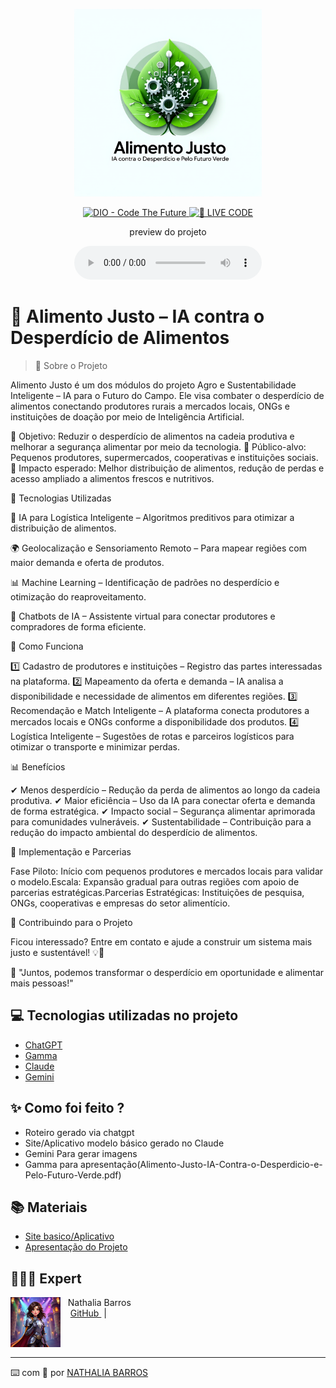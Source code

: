 <p align="center">
<a href="https://dio.me/">
<img 
    src="https://raw.githubusercontent.com/nathalia105/projetoalimentojusto/145df3a884334b3cc9dcb9e5e6a2e101ef6e030a/imagem_gerada%20(1).png" 
    width="300"    
alt="🔴 LIVE CODE">
</a>
</p>

<p align="center">
<a href="https://github.com/nathalia105/projetoalimentojusto/blob/main/README.MD">
    <img 
        src="https://img.shields.io/badge/DIO-Code_The_Future-28DA77?logo=youtube" 
        alt="DIO - Code The Future">
</a>
<a href="https://github.com/nathalia105/projetoalimentojusto/blob/main/README.MD">
<img 
    src="https://img.shields.io/badge/🔴_LIVE_CODE-FF5E72" 
    alt="🔴 LIVE CODE">
</a>
</p>

<p align="center">
    preview do projeto
</p>

<div align="center">
    <audio src="output/podcast.MP3" controls title="Podcast "></audio>
</div>

# 🍏 Alimento Justo – IA contra o Desperdício de Alimentos


 > 📌 Sobre o Projeto

Alimento Justo é um dos módulos do projeto Agro e Sustentabilidade Inteligente – IA para o Futuro do Campo. Ele visa combater o desperdício de alimentos conectando produtores rurais a mercados locais, ONGs e instituições de doação por meio de Inteligência Artificial.

🔹 Objetivo: Reduzir o desperdício de alimentos na cadeia produtiva e melhorar a segurança alimentar por meio da tecnologia.
🔹 Público-alvo: Pequenos produtores, supermercados, cooperativas e instituições sociais.
🔹 Impacto esperado: Melhor distribuição de alimentos, redução de perdas e acesso ampliado a alimentos frescos e nutritivos.

🚀 Tecnologias Utilizadas

🤖 IA para Logística Inteligente – Algoritmos preditivos para otimizar a distribuição de alimentos.

🌍 Geolocalização e Sensoriamento Remoto – Para mapear regiões com maior demanda e oferta de produtos.

📊 Machine Learning – Identificação de padrões no desperdício e otimização do reaproveitamento.

💬 Chatbots de IA – Assistente virtual para conectar produtores e compradores de forma eficiente.

🔗 Como Funciona

1️⃣ Cadastro de produtores e instituições – Registro das partes interessadas na plataforma.
2️⃣ Mapeamento da oferta e demanda – IA analisa a disponibilidade e necessidade de alimentos em diferentes regiões.
3️⃣ Recomendação e Match Inteligente – A plataforma conecta produtores a mercados locais e ONGs conforme a disponibilidade dos produtos.
4️⃣ Logística Inteligente – Sugestões de rotas e parceiros logísticos para otimizar o transporte e minimizar perdas.

📊 Benefícios

✔ Menos desperdício – Redução da perda de alimentos ao longo da cadeia produtiva.
✔ Maior eficiência – Uso da IA para conectar oferta e demanda de forma estratégica.
✔ Impacto social – Segurança alimentar aprimorada para comunidades vulneráveis.
✔ Sustentabilidade – Contribuição para a redução do impacto ambiental do desperdício de alimentos.

📅 Implementação e Parcerias

Fase Piloto: Início com pequenos produtores e mercados locais para validar o modelo.Escala: Expansão gradual para outras regiões com apoio de parcerias estratégicas.Parcerias Estratégicas: Instituições de pesquisa, ONGs, cooperativas e empresas do setor alimentício.

🤝 Contribuindo para o Projeto

Ficou interessado? Entre em contato e ajude a construir um sistema mais justo e sustentável! 💡🌱


📢 "Juntos, podemos transformar o desperdício em oportunidade e alimentar mais pessoas!"

## 💻 Tecnologias utilizadas no projeto

- [ChatGPT](https://chat.openai.com/) 
- [Gamma](https://gamma.app/)
- [Claude](https://claude.ai/new)
- [Gemini](https://gemini.google.com/app?hl=pt-BR)


## ✨ Como foi feito ?

- Roteiro gerado via chatgpt
- Site/Aplicativo modelo básico gerado no Claude
- Gemini Para gerar imagens
- Gamma para apresentação(Alimento-Justo-IA-Contra-o-Desperdicio-e-Pelo-Futuro-Verde.pdf)

## 📚 Materiais

- [Site basico/Aplicativo](https://claude.site/artifacts/44faa2dc-210f-4b76-8cc4-f4edbc627ece)
- [Apresentação do Projeto](https://alimento-justo-32pdc2u.gamma.site/)

## 👩🏿‍💻 Expert

<p>
    <img 
      align=left 
      margin=10 
      width=80 
      src="https://raw.githubusercontent.com/nathalia105/dio/ad32c6f124e87cac91065c12f30901810e53b49c/imagem_gerada2.png"
    />
    <p>&nbsp&nbsp&nbspNathalia Barros<br>
    &nbsp&nbsp&nbsp
    <a 
        href="https://github.com/nathalia105/podcast">
        GitHub
    </a>
    &nbsp;|&nbsp;
</p>
<br/><br/>
<p>

---

⌨️ com 💜 por [NATHALIA BARROS](https://github.com/nathalia105/projetoalimentojusto/blob/main/README.MD)
